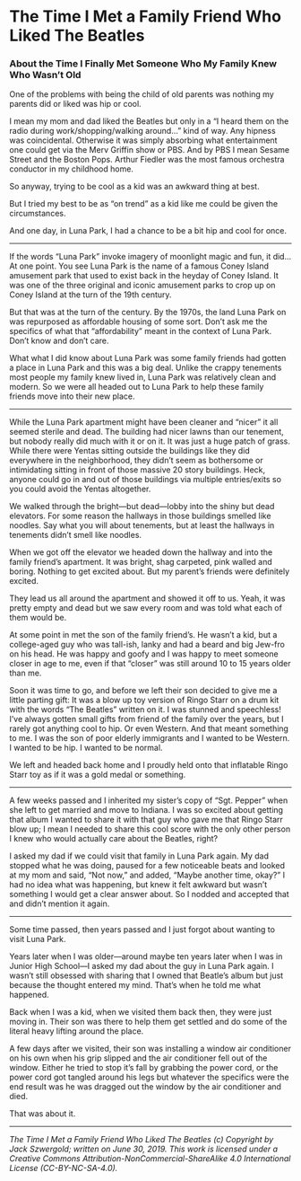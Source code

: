 # The Time I Met a Family Friend Who Liked The Beatles
### About the Time I Finally Met Someone Who My Family Knew Who Wasn’t Old

One of the problems with being the child of old parents was nothing my parents did or liked was hip or cool.

I mean my mom and dad liked the Beatles but only in a “I heard them on the radio during work/shopping/walking around…” kind of way. Any hipness was coincidental. Otherwise it was simply absorbing what entertainment one could get via the Merv Griffin show or PBS. And by PBS I mean Sesame Street and the Boston Pops. Arthur Fiedler was the most famous orchestra conductor in my childhood home.

So anyway, trying to be cool as a kid was an awkward thing at best.

But I tried my best to be as “on trend” as a kid like me could be given the circumstances.

And one day, in Luna Park, I had a chance to be a bit hip and cool for once.

***

If the words “Luna Park” invoke imagery of moonlight magic and fun, it did… At one point. You see Luna Park is the name of a famous Coney Island amusement park that used to exist back in the heyday of Coney Island. It was one of the three original and iconic amusement parks to crop up on Coney Island at the turn of the 19th century.

But that was at the turn of the century. By the 1970s, the land Luna Park on was repurposed as affordable housing of some sort. Don’t ask me the specifics of what that “affordability” meant in the context of Luna Park. Don’t know and don’t care.

What what I did know about Luna Park was some family friends had gotten a place in Luna Park and this was a big deal. Unlike the crappy tenements most people my family knew lived in, Luna Park was relatively clean and modern. So we were all headed out to Luna Park to help these family friends move into  their new place.

***

While the Luna Park apartment might have been cleaner and “nicer” it all seemed sterile and dead. The building had nicer lawns than our tenement, but nobody really did much with it or on it. It was just a huge patch of grass. While there were Yentas sitting outside the buildings like they did everywhere in the neighborhood, they didn’t seem as bothersome or intimidating sitting in front of those massive 20 story buildings. Heck, anyone could go in and out of those buildings via multiple entries/exits so you could avoid the Yentas altogether.

We walked through the bright—but dead—lobby into the shiny but dead elevators. For some reason the hallways in those buildings smelled like noodles. Say what you will about tenements, but at least the hallways in tenements didn’t smell like noodles.

When we got off the elevator we headed down the hallway and into the family friend’s apartment. It was bright, shag carpeted, pink walled and boring. Nothing to get excited about. But my parent’s friends were definitely excited.

They lead us all around the apartment and showed it off to us. Yeah, it was pretty empty and dead but we saw every room and was told what each of them would be.

At some point in met the son of the family friend’s. He wasn’t a kid, but a college-aged guy who was tall-ish, lanky and had a beard and big Jew-fro on his head. He was happy and goofy and I was happy to meet someone closer in age to me, even if that “closer” was still around 10 to 15 years older than me.

Soon it was time to go, and before we left their son decided to give me a little parting gift: It was a blow up toy version of Ringo Starr on a drum kit with the words “The Beatles” written on it. I was stunned and speechless! I’ve always gotten small gifts from friend of the family over the years, but I rarely got anything cool to hip. Or even Western. And that meant something to me. I was the son of poor elderly immigrants and I wanted to be Western. I wanted to be hip. I wanted to be normal.

We left and headed back home and I proudly held onto that inflatable Ringo Starr toy as if it was a gold medal or something.

***

A few weeks passed and I inherited my sister’s copy of “Sgt. Pepper” when she left to get married and move to Indiana. I was so excited about getting that album I wanted to share it with that guy who gave me that Ringo Starr blow up; I mean I needed to share this cool score with the only other person I knew who would actually care about the Beatles, right?

I asked my dad if we could visit that family in Luna Park again. My dad stopped what he was doing, paused for a few noticeable beats and looked at my mom and said, “Not now,” and added, “Maybe another time, okay?” I had no idea what was happening, but knew it felt awkward but wasn’t something I would get a clear answer about. So I nodded and accepted that and didn’t mention it again.

***

Some time passed, then years passed and I just forgot about wanting to visit Luna Park.

Years later when I was older—around maybe ten years later when I was in Junior High School—I asked my dad about the guy in Luna Park again. I wasn’t still obsessed with sharing that I owned that Beatle’s album but just because the thought entered my mind. That’s when he told me what happened.

Back when I was a kid, when we visited them back then, they were just moving in. Their son was there to help them get settled and do some of the literal heavy lifting around the place.

A few days after we visited, their son was installing a window air conditioner on his own when his grip slipped and the air conditioner fell out of the window. Either he tried to stop it’s fall by grabbing the power cord, or the power cord got tangled around his legs but whatever the specifics were the end result was he was dragged out the window by the air conditioner and died.

That was about it.

***

*The Time I Met a Family Friend Who Liked The Beatles (c) Copyright by Jack Szwergold; written on June 30, 2019. This work is licensed under a Creative Commons Attribution-NonCommercial-ShareAlike 4.0 International License (CC-BY-NC-SA-4.0).*
